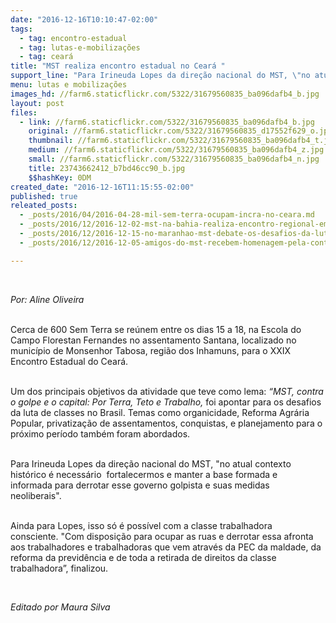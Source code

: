 ```yaml
---
date: "2016-12-16T10:10:47-02:00"
tags:
  - tag: encontro-estadual
  - tag: lutas-e-mobilizações
  - tag: ceará
title: "MST realiza encontro estadual no Ceará "
support_line: "Para Irineuda Lopes da direção nacional do MST, \"no atual contexto histórico é necessário  fortalecermos e manter a base formada e informada para derrotar esse governo golpista e suas medidas neoliberais\""
menu: lutas e mobilizações
images_hd: //farm6.staticflickr.com/5322/31679560835_ba096dafb4_b.jpg
layout: post
files:
  - link: //farm6.staticflickr.com/5322/31679560835_ba096dafb4_b.jpg
    original: //farm6.staticflickr.com/5322/31679560835_d17552f629_o.jpg
    thumbnail: //farm6.staticflickr.com/5322/31679560835_ba096dafb4_t.jpg
    medium: //farm6.staticflickr.com/5322/31679560835_ba096dafb4_z.jpg
    small: //farm6.staticflickr.com/5322/31679560835_ba096dafb4_n.jpg
    title: 23743662412_b7bd46cc90_b.jpg
    $$hashKey: 0DM
created_date: "2016-12-16T11:15:55-02:00"
published: true
releated_posts:
  - _posts/2016/04/2016-04-28-mil-sem-terra-ocupam-incra-no-ceara.md
  - _posts/2016/12/2016-12-02-mst-na-bahia-realiza-encontro-regional-em-teixeira-de-freitas.md
  - _posts/2016/12/2016-12-15-no-maranhao-mst-debate-os-desafios-da-luta-por-direitos-sociais.md
  - _posts/2016/12/2016-12-05-amigos-do-mst-recebem-homenagem-pela-contribuicao-na-luta-popular.md

---
```

<p>&nbsp;</p>

<p><em>Por: Aline Oliveira&nbsp;</em></p>

<p><br />
Cerca de 600 Sem Terra se re&uacute;nem entre os dias 15 a 18,&nbsp;<span style="text-align: justify;">na Escola do Campo Florestan Fernandes no assentamento Santana, localizado&nbsp;no munic&iacute;pio de Monsenhor Tabosa, regi&atilde;o dos Inhamuns, para&nbsp;</span>o XXIX Encontro Estadual do Cear&aacute;.</p>

<p><br />
Um dos principais objetivos da atividade que teve como lema:&nbsp;<span style="text-align: justify;"><em>&ldquo;MST, contra o golpe e o capital: Por Terra, Teto e Trabalho, </em>foi apontar&nbsp;</span>para os desafios da luta de classes no Brasil. Temas como organicidade, Reforma Agr&aacute;ria Popular, privatiza&ccedil;&atilde;o de&nbsp;assentamentos, conquistas, e planejamento para o pr&oacute;ximo per&iacute;odo tamb&eacute;m foram abordados.</p>

<p><br />
Para Irineuda Lopes da dire&ccedil;&atilde;o nacional do MST, &quot;no&nbsp;atual contexto hist&oacute;rico &eacute; necess&aacute;rio &nbsp;fortalecermos e manter a base formada e informada&nbsp;para derrotar esse governo golpista e suas medidas neoliberais&quot;.&nbsp;</p>

<p><br />
Ainda para Lopes,&nbsp;isso s&oacute; &eacute; poss&iacute;vel com a classe trabalhadora consciente.&nbsp;&quot;Com disposi&ccedil;&atilde;o para ocupar as ruas e derrotar essa afronta aos trabalhadores e trabalhadoras que vem atrav&eacute;s da&nbsp;PEC da maldade, da reforma da previd&ecirc;ncia e de toda a retirada de direitos da classe trabalhadora&rdquo;, finalizou.&nbsp;</p>

<p>&nbsp;</p>

<p><em>Editado por Maura Silva&nbsp;</em></p>
